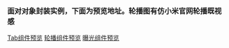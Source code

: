 ### 面对对象封装实例，下面为预览地址。轮播图有仿小米官网轮播既视感
[Tab组件预览](https://chenshangshuo.github.io/works/packages/Tab%E7%BB%84%E4%BB%B6.html)
[轮播组件预览](https://chenshangshuo.github.io/works/packages/%E8%BD%AE%E6%92%AD%E5%9B%BE%E5%B0%81%E8%A3%85.html#)
[曝光组件预览](https://chenshangshuo.github.io/works/packages/%E6%9B%9D%E5%85%89%E7%BB%84%E4%BB%B6.html#)
